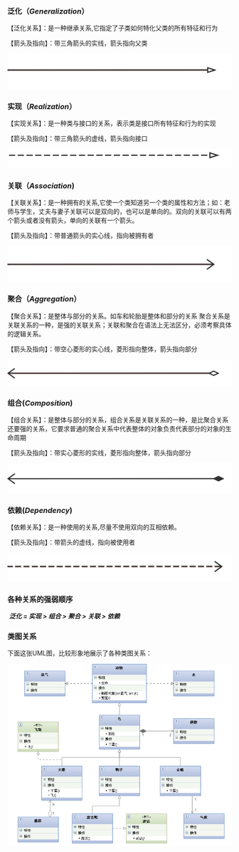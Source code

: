 ### 泛化（*Generalization*）

【泛化关系】：是一种继承关系,它指定了子类如何特化父类的所有特征和行为

【箭头及指向】：带三角箭头的实线，箭头指向父类

![泛化](./img/泛化.png)





### 实现（*Realization*）

【实现关系】：是一种类与接口的关系，表示类是接口所有特征和行为的实现

【箭头及指向】：带三角箭头的虚线，箭头指向接口

<img src="./img/实现.png" style="zoom:110%;" />





### 关联（*Association*)

【关联关系】：是一种拥有的关系,它使一个类知道另一个类的属性和方法；如：老师与学生，丈夫与妻子关联可以是双向的，也可以是单向的。双向的关联可以有两个箭头或者没有箭头，单向的关联有一个箭头。

【箭头及指向】：带普通箭头的实心线，指向被拥有者

![关联](./img/关联.png)





### 聚合（*Aggregation*）

【聚合关系】：是整体与部分的关系。如车和轮胎是整体和部分的关系
						   聚合关系是关联关系的一种，是强的关联关系；关联和聚合在语法上无法区分，必须考察具体的逻辑关系。

【箭头及指向】：带空心菱形的实心线，菱形指向整体，箭头指向部分

![聚合](./img/聚合.png)





### 组合(*Composition*)

【组合关系】：是整体与部分的关系，组合关系是关联关系的一种，是比聚合关系还要强的关系，它要求普通的聚合关系中代表整体的对象负责代表部分的对象的生命周期

【箭头及指向】：带实心菱形的实线，菱形指向整体，箭头指向部分

![组合](./img/组合.png)





### 依赖(*Dependency*)

【依赖关系】：是一种使用的关系,尽量不使用双向的互相依赖。

【箭头及指向】：带箭头的虚线，指向被使用者

![依赖](./img/依赖.png)





### 各种关系的强弱顺序

​		***泛化 = 实现 > 组合 > 聚合 > 关联 > 依赖***





### 类图关系

下面这张UML图，比较形象地展示了各种类图关系：



![类图关系](./img/关系图.gif)